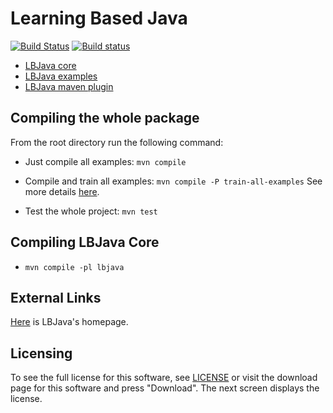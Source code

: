 # Learning Based Java 

[![Build Status](https://semaphoreci.com/api/v1/projects/02a1d3da-4dc5-41c0-963c-b5605e4abc67/605145/badge.svg)](https://semaphoreci.com/danyaljj/lbjava)
[![Build status](https://ci.appveyor.com/api/projects/status/vql7prdpsayqe2qb/branch/master?svg=true)](https://ci.appveyor.com/project/bhargavm/lbjava/branch/master)

- [LBJava core](lbjava/README.md) 
- [LBJava examples](lbjava-examples/README.md) 
- [LBJava maven plugin](lbjava-mvn-plugin/README.md)

## Compiling the whole package  

From the root directory run the following command:

 - Just compile all examples: `mvn compile`
 - Compile and train all examples: `mvn compile -P train-all-examples`
 See more details [here](lbjava-examples/README.md).

 - Test the whole project: `mvn test`

## Compiling LBJava Core

- `mvn compile -pl lbjava`

 
## External Links 
[Here](http://cogcomp.cs.illinois.edu/page/software_view/LBJava) is LBJava's homepage.  

## Licensing
To see the full license for this software, see [LICENSE](LICENSE) or visit the download 
page for this software and press "Download". The next screen displays the license. 
